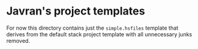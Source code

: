# Javran's project templates

For now this directory contains just the `simple.hsfiles` template that
derives from the default stack project template with all unnecessary junks removed.
